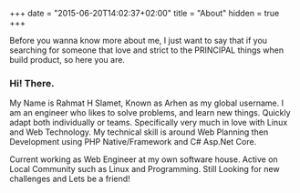 +++
date = "2015-06-20T14:02:37+02:00"
title = "About"
hidden = true
+++

Before you wanna know more about me, I just want to say that if you searching for someone that love and strict to the PRINCIPAL things when build product, so here you are.

### Hi! There.

My Name is Rahmat H Slamet, Known as Arhen as my global username. I am an engineer who likes to solve problems, and learn new things. Quickly adapt both individually or teams. Specifically very much in love with Linux and Web Technology. My technical skill is around Web Planning then Development using PHP Native/Framework and C# Asp.Net Core.

Current working as Web Engineer at my own software house. Active on Local Community such as Linux and Programming. Still Looking for new challenges and Lets be a friend!
